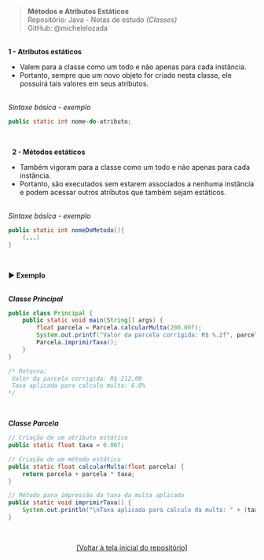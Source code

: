 > **Métodos e Atributos Estáticos**     
> Repositório: Java - Notas de estudo *(Classes)*    
> GitHub: @michelelozada
&nbsp;
     
&nbsp;  
**1 - Atributos estáticos**  
- Valem para a classe como um todo e não apenas para cada instância.
- Portanto, sempre que um novo objeto for criado nesta classe, ele possuirá tais valores em seus atributos.  
&nbsp;
     
*Sintaxe básica - exemplo*  
```java
public static int nome-do-atributo;
```
&nbsp;
     
&nbsp; 
**2 - Métodos estáticos**  
- Também vigoram para a classe como um todo e não apenas para cada instância.
- Portanto, são executados sem estarem associados a nenhuma instância e podem acessar outros atributos que também sejam estáticos.  
&nbsp;
     
*Sintaxe básica - exemplo*  
```java
public static int nomeDoMetodo(){
	(...)
}
```
&nbsp;     

**:arrow_forward: Exemplo**  
&nbsp;

***Classe Principal***
```java
public class Principal {
	public static void main(String[] args) {
		float parcela = Parcela.calcularMulta(200.00f);
		System.out.printf("Valor da parcela corrigida: R$ %.2f", parcela);
		Parcela.imprimirTaxa();
	}
}

/* Retorna:
 Valor da parcela corrigida: R$ 212,00
 Taxa aplicada para calculo multa: 6.0%
*/
```

&nbsp;

***Classe Parcela***
```java
// Criação de um atributo estático
public static float taxa = 0.06f;

// Criação de um método estático
public static float calcularMulta(float parcela) {
	return parcela + parcela * taxa;
}

// Método para impressão da taxa da multa aplicada
public static void imprimirTaxa() {
	System.out.println("\nTaxa aplicada para calculo da multa: " + (taxa * 100) +"%");
}
```

&nbsp;

<div align="center">
<a href="https://github.com/michelelozada/Java-Study-Notes">[Voltar à tela inicial do repositório]</a>
</div>